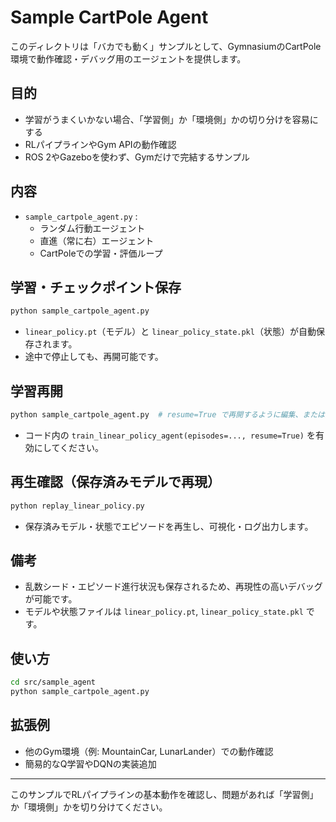 # Sample CartPole Agent

このディレクトリは「バカでも動く」サンプルとして、GymnasiumのCartPole環境で動作確認・デバッグ用のエージェントを提供します。

## 目的
- 学習がうまくいかない場合、「学習側」か「環境側」かの切り分けを容易にする
- RLパイプラインやGym APIの動作確認
- ROS 2やGazeboを使わず、Gymだけで完結するサンプル

## 内容
- `sample_cartpole_agent.py` :
    - ランダム行動エージェント
    - 直進（常に右）エージェント
    - CartPoleでの学習・評価ループ

## 学習・チェックポイント保存

```bash
python sample_cartpole_agent.py
```
- `linear_policy.pt`（モデル）と `linear_policy_state.pkl`（状態）が自動保存されます。
- 途中で停止しても、再開可能です。

## 学習再開

```bash
python sample_cartpole_agent.py  # resume=True で再開するように編集、または関数を直接呼び出し
```
- コード内の `train_linear_policy_agent(episodes=..., resume=True)` を有効にしてください。

## 再生確認（保存済みモデルで再現）

```bash
python replay_linear_policy.py
```
- 保存済みモデル・状態でエピソードを再生し、可視化・ログ出力します。

## 備考
- 乱数シード・エピソード進行状況も保存されるため、再現性の高いデバッグが可能です。
- モデルや状態ファイルは `linear_policy.pt`, `linear_policy_state.pkl` です。

## 使い方
```bash
cd src/sample_agent
python sample_cartpole_agent.py
```

## 拡張例
- 他のGym環境（例: MountainCar, LunarLander）での動作確認
- 簡易的なQ学習やDQNの実装追加

---
このサンプルでRLパイプラインの基本動作を確認し、問題があれば「学習側」か「環境側」かを切り分けてください。 